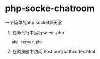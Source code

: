 # php-socke-chatroom
一个简单的php socket聊天室

1. 在命令行中运行server.php
```
   php server.php
```
2. 在浏览器中访问 host:port/path/index.html
